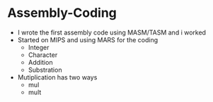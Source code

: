 # Assembly-Coding

- I wrote the first assembly code using MASM/TASM and i worked
- Started on MIPS and using MARS for the coding
    - Integer
    - Character
    - Addition
    - Substration
- Mutiplication has two ways
    - mul
    - mult
